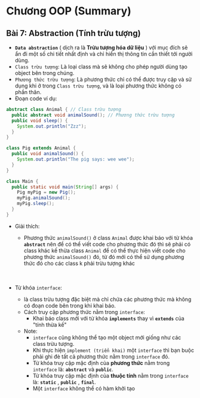# **Chương OOP (Summary)**
## **Bài 7: Abstraction (Tính trừu tượng)**
- **`Data abstraction`** ( dịch ra là **Trừu tượng hóa dữ liệu** ) với mục đích sẽ ẩn đi một số chi tiết nhất định và chỉ hiển thị thông tin cần thiết tới người dùng.
- `Class trừu tượng`: Là loại class mà sẽ không cho phép người dùng tạo object bên trong chúng.
- `Phương thức trừu tượng`: Là phương thức chỉ có thể được truy cập và sử dụng khi ở trong `Class trừu tượng`, và là loại phương thức không có phần thân.
- Đoạn code ví dụ:
```java
abstract class Animal { // Class trừu tượng
  public abstract void animalSound(); // Phương thức trừu tượng
  public void sleep() {
    System.out.println("Zzz");
  }
}

class Pig extends Animal {
  public void animalSound() {
    System.out.println("The pig says: wee wee");
  }
}

class Main {
  public static void main(String[] args) {
    Pig myPig = new Pig(); 
    myPig.animalSound();
    myPig.sleep();
  }
}
```
- Giải thích:
    + Phương thức `animalSound()` ở class `Animal` được khai báo với từ khóa **`abstract`** nên để có thể viết code cho phương thức đó thì sẽ phải có class khác kế thừa class `Animal` để có thể thực hiện viết code cho phương thức `animalSound()` đó, từ đó mới có thể sử dụng phương thức đó cho các class k phải trừu tượng khác
<br><br><br>

- Từ khóa `interface`:
  + là class trừu tượng đặc biệt mà chỉ chứa các phương thức mà không có đoạn code bên trong khi khai báo.
  + Cách truy cập phương thức nằm trong `interface`:
      + Khai báo class mới với từ khóa **`implements`** thay vì **`extends`** của "tính thừa kế"
  + Note:
      + `interface` cũng không thể tạo một object mới giống như các class trừu tượng.
      + Khi thực hiện `implement (triển khai)` một `interface` thì bạn buộc phải ghi đè tất cả phương thức nằm trong `interface` đó.
      + Từ khóa truy cập mặc định của **phương thức** nằm trong `interface` là: **`abstract`** và **`public`**.
      + Từ khóa truy cập mặc định của **thuộc tính** nằm trong `interface` là: **`static`** , **`public`** , **`final`**.
      + Một `interface` không thể có hàm khởi tạo 
